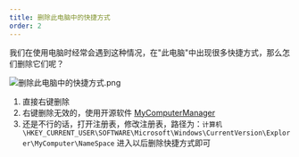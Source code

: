 ```yaml
---
title: 删除此电脑中的快捷方式
order: 2
---
```


我们在使用电脑时经常会遇到这种情况，在"此电脑"中出现很多快捷方式，那么怎们删除它们呢？

![删除此电脑中的快捷方式.png](https://obsidian-picture.oss-cn-qingdao.aliyuncs.com/my-img/删除此电脑中的快捷方式.png)

1. 直接右键删除
2. 右键删除无效的，使用开源软件 [MyComputerManager](https://github.com/1357310795/MyComputerManager)
3. 还是不行的话，打开注册表，修改注册表，路径为：`计算机\HKEY_CURRENT_USER\SOFTWARE\Microsoft\Windows\CurrentVersion\Explorer\MyComputer\NameSpace`
进入以后删除快捷方式即可

